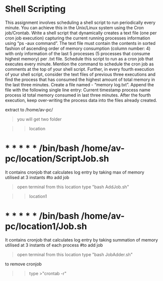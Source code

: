 # Shell Scripting


This assignment involves scheduling a shell script to run periodically every minute. You can achieve this in the Unix/Linux system using the Cron job/Crontab.
Write a shell script that dynamically creates a text file (one per cron job execution) capturing the current running processes information using “ps -aux command”. The text file must contain the contents in sorted fashion of ascending order of memory consumption (column number: 4) with only information of the last 5 processes (5 processes that consume highest memory) per .txt file. Schedule this script to run as a cron job that executes every minute. Mention the command to schedule the cron job as comments at the top of your shell script.
Further, in every fourth execution of your shell script, consider the text files of previous three executions and find the process that has consumed the highest amount of total memory in the last three minutes. Create a file named - “memory log.txt”. Append the file with the following single line entry:
Current timestamp process name process id total memory consumed in last three minutes.
After the fourth execution, keep over-writing the process data into the files already created.


extract to /home/av-pc/
>you will get two folder




>>location

# * * * * * /bin/bash /home/av-pc/location/ScriptJob.sh

It contains cronjob that calculates log entry by taking max of memory utilised at 3 instants
#to add job 
>open terminal from this location
>type "bash AddJob.sh"




>>location1

# * * * * * /bin/bash /home/av-pc/location1/Job.sh

It contains cronjob that calculates log entry by taking summation of memory utilised at 3 instants of each process
#to add job 
>open terminal from this location
>type "bash JobAdder.sh"

to remove cronjob
>>type >"crontab -r" 
